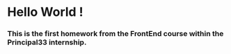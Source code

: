 # Hello World !

### This is the first homework from the FrontEnd course within the Principal33 internship.

